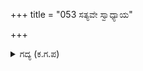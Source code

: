 +++
title = "053 ಸತ್ಯವೇ ಸ್ವಾಧ್ಯಾಯ"

+++

<details><summary>ಗದ್ಯ (ಕ.ಗ.ಪ) </summary>

53. ಸತ್ಯವೇ ಸ್ವಾಧ್ಯಾಯ. . ಸತ್ಯವೇ ನಿತ್ಯ ಕರ್ಮಾನುಷ್ಠಾನ..  ಸತ್ಯವೇ ಜಪಹೋಮ ಯಜ್ಞದಾನ ತಪಸ್ಸುಗಳು.  ಈ ಸತ್ಯವಿರುವಾತ ಶೂದ್ರನಾದರೂ ಶ್ರೇಷ್ಠನೇ. ಬ್ರಾಹ್ಮಣರಲ್ಲಿ ಸತ್ಯಹೀನನಿದ್ದರೆ ಅವನೇ ಶೂದ್ರ ಎಂದು ಧರ್ಮರಾಯ ಹೇಳಿದನು.
</details>
